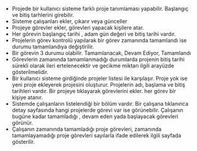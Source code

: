 - Projede bir kullanıcı sisteme farklı proje tanımlaması yapabilir. Başlangıç ve bitiş tarhlerini girebilir. 
- Sisteme çalışanları ekler, çıkarır veya günceller 
- Projeye görevler ekler, görevleri yapacak kişilere atar. 
- Her görevin başlangıç tarihi , adam gün değeri ve bitiş tarihi vardır. 
- Projelerin görev kontrolü yapılarak bir görev zamanında tamamlandı ise durumu tamamlandıya değiştirilir. 
- Bir görevin 3 durumu olabilir. Tamamlanacak, Devam Ediyor, Tamamlandı
- Görevlerin zamanında tamamlanmadığı durumlarda projenin bitiş tarihi sürekli olarak ileri ertelenecektir ve gecikme miktarı ilgili arayüzde gösterilmelidir. 
- Bir kullanıcı sisteme girdiğinde projeler listesi ile karşılaşır. Proje yok ise yeni proje ekleyerek projesini oluşturur. Projelerin adı, başlama ve bitiş tarihleri vardır. Bir projeye tıklayarak görevlerini ekler. her görev bir  kişiye atanır. 
- Sistemde çalışanların listelendiği bir bölüm vardır. Bir çalışana tıklanınca detay sayfasında hangi projelerde görevi var ise görünebilir.  Çalışanın bugüne kadar tamamladığı , devam eden yada başlayacak görevleri görünür. 
- Çalışanın zamanında tamamladığı proje görevleri, zamanında tamamlayamadığı proje görevleri sayılarla ifade edilerek ilgili sayfada  gösterilir.
